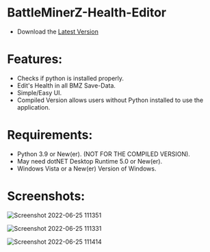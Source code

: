 # BattleMinerZ-Health-Editor
- Download the [Latest Version](https://github.com/Cracko298/BMZHE)

# Features:
- Checks if python is installed properly.
- Edit's Health in all BMZ Save-Data.
- Simple/Easy UI.
- Compiled Version allows users without Python installed to use the application.

# Requirements:
- Python 3.9 or New(er). (NOT FOR THE COMPILED VERSION).
- May need dotNET Desktop Runtime 5.0 or New(er).
- Windows Vista or a New(er) Version of Windows.

# Screenshots:

![Screenshot 2022-06-25 111351](https://user-images.githubusercontent.com/78656905/175779773-ad430e58-5c1a-4a08-93fb-0fecdc048046.png)


![Screenshot 2022-06-25 111331](https://user-images.githubusercontent.com/78656905/175779774-b596b6bb-1221-4ac0-976c-b0b3a3adca51.png)


![Screenshot 2022-06-25 111414](https://user-images.githubusercontent.com/78656905/175779775-feeb08fc-7ff1-4fee-9be2-f18f1f7af856.png)
